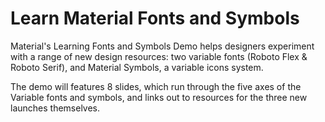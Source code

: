# Learn Material Fonts and Symbols

Material's Learning Fonts and Symbols Demo helps designers experiment with a range of new design resources: two variable fonts (Roboto Flex & Roboto Serif), and Material Symbols, a variable icons system.

The demo will features 8 slides, which run through the five axes of the Variable fonts and symbols, and links out to resources for the three new launches themselves.
